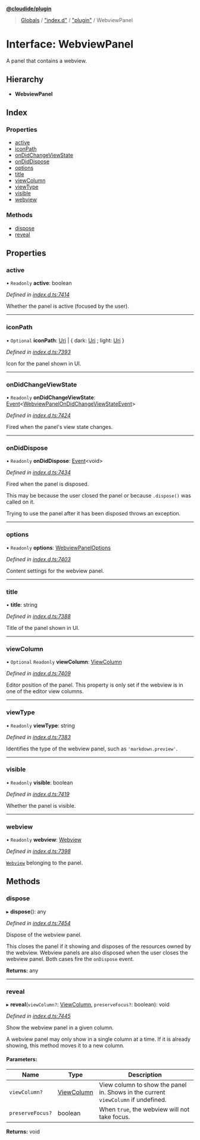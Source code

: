 **[@cloudide/plugin](../README.md)**

> [Globals](../README.md) / ["index.d"](../modules/_index_d_.md) / ["plugin"](../modules/_index_d_._plugin_.md) / WebviewPanel

# Interface: WebviewPanel

A panel that contains a webview.

## Hierarchy

* **WebviewPanel**

## Index

### Properties

* [active](_index_d_._plugin_.webviewpanel.md#active)
* [iconPath](_index_d_._plugin_.webviewpanel.md#iconpath)
* [onDidChangeViewState](_index_d_._plugin_.webviewpanel.md#ondidchangeviewstate)
* [onDidDispose](_index_d_._plugin_.webviewpanel.md#ondiddispose)
* [options](_index_d_._plugin_.webviewpanel.md#options)
* [title](_index_d_._plugin_.webviewpanel.md#title)
* [viewColumn](_index_d_._plugin_.webviewpanel.md#viewcolumn)
* [viewType](_index_d_._plugin_.webviewpanel.md#viewtype)
* [visible](_index_d_._plugin_.webviewpanel.md#visible)
* [webview](_index_d_._plugin_.webviewpanel.md#webview)

### Methods

* [dispose](_index_d_._plugin_.webviewpanel.md#dispose)
* [reveal](_index_d_._plugin_.webviewpanel.md#reveal)

## Properties

### active

• `Readonly` **active**: boolean

*Defined in [index.d.ts:7414](https://github.com/shuyaqian/cloudide-plugin-api/blob/6d83fa1/index.d.ts#L7414)*

Whether the panel is active (focused by the user).

___

### iconPath

• `Optional` **iconPath**: [Uri](../classes/_index_d_._plugin_.uri.md) \| { dark: [Uri](../classes/_index_d_._plugin_.uri.md) ; light: [Uri](../classes/_index_d_._plugin_.uri.md)  }

*Defined in [index.d.ts:7393](https://github.com/shuyaqian/cloudide-plugin-api/blob/6d83fa1/index.d.ts#L7393)*

Icon for the panel shown in UI.

___

### onDidChangeViewState

• `Readonly` **onDidChangeViewState**: [Event](_index_d_._plugin_.event.md)\<[WebviewPanelOnDidChangeViewStateEvent](_index_d_._plugin_.webviewpanelondidchangeviewstateevent.md)>

*Defined in [index.d.ts:7424](https://github.com/shuyaqian/cloudide-plugin-api/blob/6d83fa1/index.d.ts#L7424)*

Fired when the panel's view state changes.

___

### onDidDispose

• `Readonly` **onDidDispose**: [Event](_index_d_._plugin_.event.md)\<void>

*Defined in [index.d.ts:7434](https://github.com/shuyaqian/cloudide-plugin-api/blob/6d83fa1/index.d.ts#L7434)*

Fired when the panel is disposed.

This may be because the user closed the panel or because `.dispose()` was
called on it.

Trying to use the panel after it has been disposed throws an exception.

___

### options

• `Readonly` **options**: [WebviewPanelOptions](_index_d_._plugin_.webviewpaneloptions.md)

*Defined in [index.d.ts:7403](https://github.com/shuyaqian/cloudide-plugin-api/blob/6d83fa1/index.d.ts#L7403)*

Content settings for the webview panel.

___

### title

•  **title**: string

*Defined in [index.d.ts:7388](https://github.com/shuyaqian/cloudide-plugin-api/blob/6d83fa1/index.d.ts#L7388)*

Title of the panel shown in UI.

___

### viewColumn

• `Optional` `Readonly` **viewColumn**: [ViewColumn](../enums/_index_d_._plugin_.viewcolumn.md)

*Defined in [index.d.ts:7409](https://github.com/shuyaqian/cloudide-plugin-api/blob/6d83fa1/index.d.ts#L7409)*

Editor position of the panel. This property is only set if the webview is in
one of the editor view columns.

___

### viewType

• `Readonly` **viewType**: string

*Defined in [index.d.ts:7383](https://github.com/shuyaqian/cloudide-plugin-api/blob/6d83fa1/index.d.ts#L7383)*

Identifies the type of the webview panel, such as `'markdown.preview'`.

___

### visible

• `Readonly` **visible**: boolean

*Defined in [index.d.ts:7419](https://github.com/shuyaqian/cloudide-plugin-api/blob/6d83fa1/index.d.ts#L7419)*

Whether the panel is visible.

___

### webview

• `Readonly` **webview**: [Webview](_index_d_._plugin_.webview.md)

*Defined in [index.d.ts:7398](https://github.com/shuyaqian/cloudide-plugin-api/blob/6d83fa1/index.d.ts#L7398)*

[`Webview`](#Webview) belonging to the panel.

## Methods

### dispose

▸ **dispose**(): any

*Defined in [index.d.ts:7454](https://github.com/shuyaqian/cloudide-plugin-api/blob/6d83fa1/index.d.ts#L7454)*

Dispose of the webview panel.

This closes the panel if it showing and disposes of the resources owned by the webview.
Webview panels are also disposed when the user closes the webview panel. Both cases
fire the `onDispose` event.

**Returns:** any

___

### reveal

▸ **reveal**(`viewColumn?`: [ViewColumn](../enums/_index_d_._plugin_.viewcolumn.md), `preserveFocus?`: boolean): void

*Defined in [index.d.ts:7445](https://github.com/shuyaqian/cloudide-plugin-api/blob/6d83fa1/index.d.ts#L7445)*

Show the webview panel in a given column.

A webview panel may only show in a single column at a time. If it is already showing, this
method moves it to a new column.

#### Parameters:

Name | Type | Description |
------ | ------ | ------ |
`viewColumn?` | [ViewColumn](../enums/_index_d_._plugin_.viewcolumn.md) | View column to show the panel in. Shows in the current `viewColumn` if undefined. |
`preserveFocus?` | boolean | When `true`, the webview will not take focus.  |

**Returns:** void

